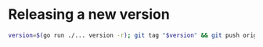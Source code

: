 # Releasing a new version

```sh
version=$(go run ./... version -r); git tag "$version" && git push origin "$version"
```
